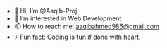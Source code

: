 - 👋 Hi, I’m @Aaqib-Proj
- 👀 I’m interested in Web Development
- 📫 How to reach me: aaqibahmed986@gmail.com
- ⚡ Fun fact: Coding is fun if done with heart.